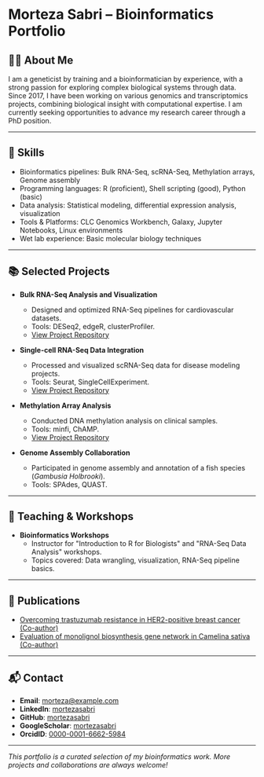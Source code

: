 # Morteza Sabri – Bioinformatics Portfolio

## 👨‍🔬 About Me
I am a geneticist by training and a bioinformatician by experience, with a strong passion for exploring complex biological systems through data. Since 2017, I have been working on various genomics and transcriptomics projects, combining biological insight with computational expertise. I am currently seeking opportunities to advance my research career through a PhD position.

---

## 🧠 Skills
- Bioinformatics pipelines: Bulk RNA-Seq, scRNA-Seq, Methylation arrays, Genome assembly
- Programming languages: R (proficient), Shell scripting (good), Python (basic)
- Data analysis: Statistical modeling, differential expression analysis, visualization
- Tools & Platforms: CLC Genomics Workbench, Galaxy, Jupyter Notebooks, Linux environments
- Wet lab experience: Basic molecular biology techniques

---

## 📚 Selected Projects
- **Bulk RNA-Seq Analysis and Visualization**
  - Designed and optimized RNA-Seq pipelines for cardiovascular datasets.
  - Tools: DESeq2, edgeR, clusterProfiler.
  - [View Project Repository]()

- **Single-cell RNA-Seq Data Integration**
  - Processed and visualized scRNA-Seq data for disease modeling projects.
  - Tools: Seurat, SingleCellExperiment.
  - [View Project Repository]()

- **Methylation Array Analysis**
  - Conducted DNA methylation analysis on clinical samples.
  - Tools: minfi, ChAMP.
  - [View Project Repository]()

- **Genome Assembly Collaboration**
  - Participated in genome assembly and annotation of a fish species (_Gambusia Holbrooki_).
  - Tools: SPAdes, QUAST.

---

## 🎤 Teaching & Workshops
- **Bioinformatics Workshops**
  - Instructor for "Introduction to R for Biologists" and "RNA-Seq Data Analysis" workshops.
  - Topics covered: Data wrangling, visualization, RNA-Seq pipeline basics.

---

## 📄 Publications
- [Overcoming trastuzumab resistance in HER2-positive breast cancer (Co-author)](https://onlinelibrary.wiley.com/doi/10.1002/jcp.29216)
- [Evaluation of monolignol biosynthesis gene network in Camelina sativa (Co-author)](https://scholar.google.at/citations?view_op=view_citation&hl=de&user=KuzkDTcAAAAJ&citation_for_view=KuzkDTcAAAAJ:EkHepimYqZsC)

---

## 📬 Contact
- **Email**: morteza@example.com
- **LinkedIn**: [mortezasabri](https://www.linkedin.com/in/mortezasabri/)
- **GitHub**: [mortezasabri](https://github.com/mortezasabri)
- **GoogleScholar**: [mortezasabri](https://scholar.google.at/citations?user=KuzkDTcAAAAJ)
- **OrcidID**: [0000-0001-6662-5984](https://orcid.org/0000-0001-6662-5984)

---

_This portfolio is a curated selection of my bioinformatics work. More projects and collaborations are always welcome!_
